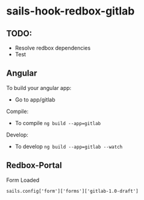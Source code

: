# sails-hook-redbox-gitlab

## TODO:

- Resolve redbox dependencies
- Test


## Angular

To build your angular app:

- Go to app/gitlab

Compile:
- To compile `ng build --app=gitlab`

Develop:
- To develop `ng build --app=gitlab --watch` 


## Redbox-Portal

Form Loaded

```
sails.config['form']['forms']['gitlab-1.0-draft']
```
